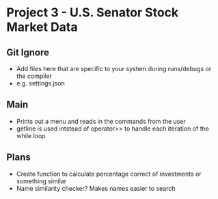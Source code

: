 # Project 3 - U.S. Senator Stock Market Data

## Git Ignore
- Add files here that are specific to your system during runs/debugs or the compiler
- e.g. settings.json

## Main
- Prints out a menu and reads in the commands from the user
- getline is used intstead of operator>> to handle each iteration of the while loop

## Plans
- Create function to calculate percentage correct of investments or something similar
- Name similarity checker? Makes names easier to search